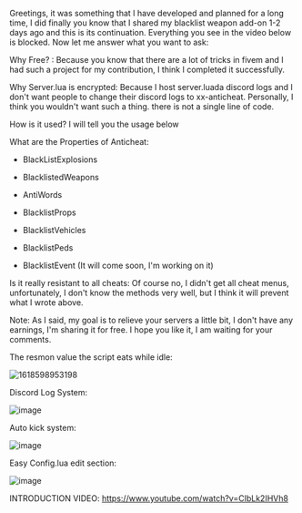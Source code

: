 Greetings, it was something that I have developed and planned for a long time, I did finally you know that I shared my blacklist weapon add-on 1-2 days ago and this is its continuation. Everything you see in the video below is blocked. Now let me answer what you want to ask:


Why Free? : Because you know that there are a lot of tricks in fivem and I had such a project for my contribution, I think I completed it successfully.


Why Server.lua is encrypted: Because I host server.luada discord logs and I don't want people to change their discord logs to xx-anticheat. Personally, I think you wouldn't want such a thing. there is not a single line of code.



How is it used? I will tell you the usage below



What are the Properties of Anticheat:



- BlackListExplosions

- BlacklistedWeapons

- AntiWords

- BlacklistProps

- BlacklistVehicles

- BlacklistPeds

- BlacklistEvent (It will come soon, I'm working on it)





Is it really resistant to all cheats: Of course no, I didn't get all cheat menus, unfortunately, I don't know the methods very well, but I think it will prevent what I wrote above.





Note: As I said, my goal is to relieve your servers a little bit, I don't have any earnings, I'm sharing it for free. I hope you like it, I am waiting for your comments.





The resmon value the script eats while idle:

![1618598953198](https://user-images.githubusercontent.com/74410669/115071641-2e907400-9eff-11eb-99c3-d87fa3f0fa07.png)


Discord Log System: 

![image](https://user-images.githubusercontent.com/74410669/115071718-44059e00-9eff-11eb-8957-d3704adf2330.png)


Auto kick system: 

![image](https://user-images.githubusercontent.com/74410669/115071806-60093f80-9eff-11eb-9c16-814a906dff00.png)

Easy Config.lua edit section: 

![image](https://user-images.githubusercontent.com/74410669/115071869-7911f080-9eff-11eb-9501-4798c036c826.png)


INTRODUCTION VIDEO: https://www.youtube.com/watch?v=CIbLk2IHVh8 



